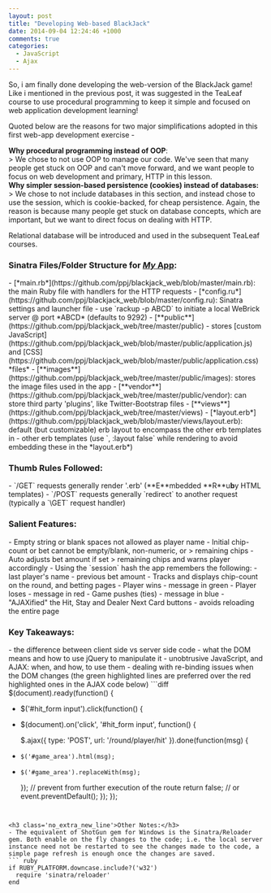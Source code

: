 ```yaml
---
layout: post
title: "Developing Web-based BlackJack"
date: 2014-09-04 12:24:46 +1000
comments: true
categories:
  - JavaScript
  - Ajax
---
```


So, i am finally done developing the web-version of the BlackJack game! Like i mentioned in the previous post, it was suggested in the TeaLeaf course to use procedural programming to keep it simple and focused on web application development learning!

<!-- more -->

Quoted below are the reasons for two major simplifications adopted in this first web-app development exercise -

<div><strong>Why procedural programming instead of OOP</strong>:</div>
> We chose to not use OOP to manage our code. We've seen that many people get stuck on OOP and can't move forward, and we want people to focus on web development and primary, HTTP in this lesson.  

<div><strong>Why simpler session-based persistence (cookies) instead of databases:</strong></div>
> We chose to not include databases in this section, and instead chose to use the session, which is cookie-backed, for cheap persistence. Again, the reason is because many people get stuck on database concepts, which are important, but we want to direct focus on dealing with HTTP.  

Relational database will be introduced and used in the subsequent TeaLeaf courses.

<h3 class='no_extra_new_line'>Sinatra Files/Folder Structure for <a href="https://github.com/ppj/blackjack_web"><em>My</em> App</a>:</h3>
- [*main.rb*](https://github.com/ppj/blackjack_web/blob/master/main.rb): the main Ruby file with handlers for the HTTP requests
- [*config.ru*](https://github.com/ppj/blackjack_web/blob/master/config.ru): Sinatra settings and launcher file
  - use `rackup -p ABCD` to initiate a local WeBrick server @ port *ABCD* (defaults to 9292)  
- [**public**](https://github.com/ppj/blackjack_web/tree/master/public)
  - stores [custom JavaScript](https://github.com/ppj/blackjack_web/blob/master/public/application.js) and [CSS](https://github.com/ppj/blackjack_web/blob/master/public/application.css) *files* 
  - [**images**](https://github.com/ppj/blackjack_web/tree/master/public/images): stores the image files used in the app
  - [**vendor**](https://github.com/ppj/blackjack_web/tree/master/public/vendor): can store third party 'plugins', like Twitter-Bootstrap files  
- [**views**](https://github.com/ppj/blackjack_web/tree/master/views)
  - [*layout.erb*](https://github.com/ppj/blackjack_web/blob/master/views/layout.erb): default (but customizable) erb layout to encompass the other erb templates in
  - other erb templates (use `, :layout false` while rendering to avoid embedding these in the *layout.erb*)

<h3 class='no_extra_new_line'>Thumb Rules Followed:</h3>
- `/GET` requests generally render '.erb' (**E**mbedded **R**u<strong>b</strong>y HTML templates)
- `/POST` requests generally `redirect` to another request (typically a `\GET` request handler)

<h3 class='no_extra_new_line'>Salient Features:</h3>
- Empty string or blank spaces not allowed as player name
- Initial chip-count or bet cannot be empty/blank, non-numeric, or > remaining chips
- Auto adjusts bet amount if set > remaining chips and warns player accordingly
- Using the `session` hash the app remembers the following:
  - last player's name
  - previous bet amount
- Tracks and displays chip-count on the round, and betting pages
- Player wins - message in green
- Player loses - message in red
- Game pushes (ties) - message in blue
- "AJAXified" the Hit, Stay and Dealer Next Card buttons - avoids reloading the entire page

<h3 class='no_extra_new_line'>Key Takeaways:</h3>
- the difference between client side vs server side code
- what the DOM means and how to use jQuery to manipulate it
- unobtrusive JavaScript, and AJAX: when, and how, to use them
- dealing with re-binding issues when the DOM changes (the green highlighted lines are preferred over the red highlighted ones in the AJAX code below)
```diff
$(document).ready(function() {
 
- $('#hit_form input').click(function() {
+ $(document).on('click', '#hit_form input', function() {

    $.ajax({
      type: 'POST',
      url: '/round/player/hit'
    }).done(function(msg) {

-     $('#game_area').html(msg);
+     $('#game_area').replaceWith(msg);

    });
    // prevent from further execution of the route
    return false; // or event.preventDefault();
  });
});
```


<h3 class='no_extra_new_line'>Other Notes:</h3>
- The equivalent of ShotGun gem for Windows is the Sinatra/Reloader gem. Both enable on the fly changes to the code; i.e. the local server instance need not be restarted to see the changes made to the code, a simple page refresh is enough once the changes are saved.
``` ruby
if RUBY_PLATFORM.downcase.include?('w32')
  require 'sinatra/reloader'
end
```

